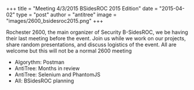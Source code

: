 +++
title = "Meeting 4/3/2015 BSidesROC 2015 Edition"
date = "2015-04-02"
type = "post"
author = "antitree"
image = "images/2600_bsidesroc2015.png"
+++


Rochester 2600, the main organizer of Security B-SidesROC, we be 
having their last meeting before the event. Join us while we work
on our projects, share random presentations, and discuss logistics of 
the event. All are welcome but this will not be a normal 2600 meeting

* Algorythm: Postman
* AntiTree: Months in review
* AntiTree: Selenium and PhantomJS
* All: BSidesROC planning
